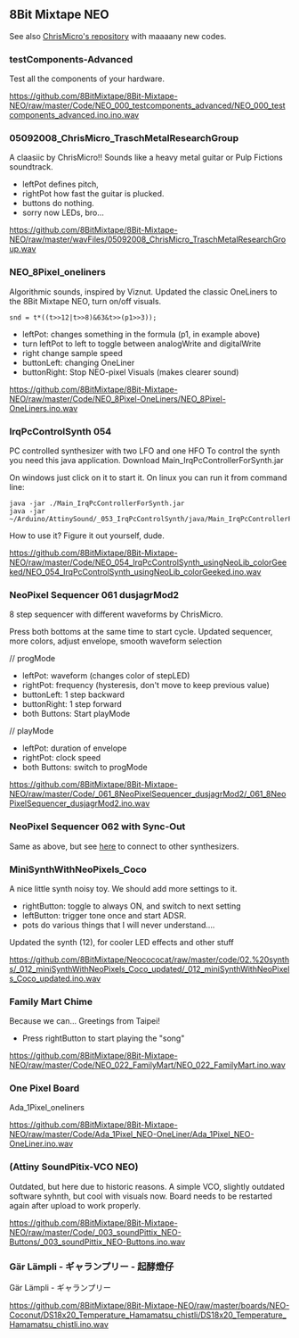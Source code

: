 ## 8Bit Mixtape NEO

See also [ChrisMicro's repository](https://github.com/ChrisMicro/AttinySound) with maaaany new codes.


### testComponents-Advanced

Test all the components of your hardware.

https://github.com/8BitMixtape/8Bit-Mixtape-NEO/raw/master/Code/NEO_000_testcomponents_advanced/NEO_000_testcomponents_advanced.ino.ino.wav

### 05092008_ChrisMicro_TraschMetalResearchGroup

A claasiic by ChrisMicro!! Sounds like a heavy metal guitar or Pulp Fictions soundtrack. 
* leftPot defines pitch, 
* rightPot how fast the guitar is plucked.  
* buttons do nothing. 
* sorry now LEDs, bro...

https://github.com/8BitMixtape/8Bit-Mixtape-NEO/raw/master/wavFiles/05092008_ChrisMicro_TraschMetalResearchGroup.wav


### NEO_8Pixel_oneliners

Algorithmic sounds, inspired by Viznut. Updated the classic OneLiners to the 8Bit Mixtape NEO, turn on/off visuals.

 `snd = t*((t>>12|t>>8)&63&t>>(p1>>3));`

* leftPot: changes something in the formula (p1, in example above)
* turn leftPot to left to toggle between analogWrite and digitalWrite
* right change sample speed
* buttonLeft: changing OneLiner
* buttonRight: Stop NEO-pixel Visuals (makes clearer sound)

https://github.com/8BitMixtape/8Bit-Mixtape-NEO/raw/master/Code/NEO_8Pixel-OneLiners/NEO_8Pixel-OneLiners.ino.wav

### IrqPcControlSynth 054

PC controlled synthesizer with two LFO and one HFO To control the synth you need this java application. Download Main_IrqPcControllerForSynth.jar

On windows just click on it to start it. On linux you can run it from command line:

```
java -jar ./Main_IrqPcControllerForSynth.jar
java -jar ~/Arduino/AttinySound/_053_IrqPcControlSynth/java/Main_IrqPcControllerForSynth.jar
```

How to use it? Figure it out yourself, dude.

https://github.com/8BitMixtape/8Bit-Mixtape-NEO/raw/master/Code/NEO_054_IrqPcControlSynth_usingNeoLib_colorGeeked/NEO_054_IrqPcControlSynth_usingNeoLib_colorGeeked.ino.wav

### NeoPixel Sequencer 061 dusjagrMod2
8 step sequencer with different waveforms by ChrisMicro.

Press both bottoms at the same time to start cycle. Updated sequencer, more colors, adjust envelope, smooth waveform selection

// progMode
* leftPot: waveform (changes color of stepLED)
* rightPot: frequency (hysteresis, don't move to keep previous value)
* buttonLeft: 1 step backward
* buttonRight: 1 step forward
* both Buttons: Start playMode

// playMode
* leftPot: duration of envelope
* rightPot: clock speed
* both Buttons: switch to progMode

https://github.com/8BitMixtape/8Bit-Mixtape-NEO/raw/master/Code/_061_8NeoPixelSequencer_dusjagrMod2/_061_8NeoPixelSequencer_dusjagrMod2.ino.wav

### NeoPixel Sequencer 062 with Sync-Out

Same as above, but see [here](/0_3-Sync_to_KORG_and_PO.md "here") to connect to other synthesizers.

### MiniSynthWithNeoPixels_Coco
A nice little synth noisy toy. We should add more settings to it.

* rightButton: toggle to always ON, and switch to next setting
* leftButton: trigger tone once and start ADSR.
* pots do various things that I will never understand....

Updated the synth (12), for cooler LED effects and other stuff

https://github.com/8BitMixtape/Neocococat/raw/master/code/02.%20synths/_012_miniSynthWithNeoPixels_Coco_updated/_012_miniSynthWithNeoPixels_Coco_updated.ino.wav

### Family Mart Chime

Because we can... Greetings from Taipei!

* Press rightButton to start playing the "song"

https://github.com/8BitMixtape/8Bit-Mixtape-NEO/raw/master/Code/NEO_022_FamilyMart/NEO_022_FamilyMart.ino.wav

### One Pixel Board

Ada_1Pixel_oneliners

https://github.com/8BitMixtape/8Bit-Mixtape-NEO/raw/master/Code/Ada_1Pixel_NEO-OneLiner/Ada_1Pixel_NEO-OneLiner.ino.wav

### (Attiny SoundPitix-VCO NEO)

Outdated, but here due to historic reasons. A simple VCO, slightly outdated software syhnth, but cool with visuals now. Board needs to be restarted again after upload to work properly.

https://github.com/8BitMixtape/8Bit-Mixtape-NEO/raw/master/Code/_003_soundPittix_NEO-Buttons/_003_soundPittix_NEO-Buttons.ino.wav

### Gär Lämpli - ギャランプリー - 起酵燈仔

Gär Lämpli - ギャランプリー

https://github.com/8BitMixtape/8Bit-Mixtape-NEO/raw/master/boards/NEO-Coconut/DS18x20_Temperature_Hamamatsu_chistli/DS18x20_Temperature_Hamamatsu_chistli.ino.wav